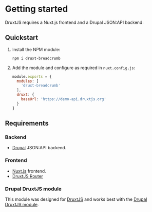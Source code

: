 # Getting started

DruxtJS requires a Nuxt.js frontend and a Drupal JSON:API backend:

## Quickstart

1. Install the NPM module:
    ```sh
    npm i druxt-breadcrumb
    ```

2. Add the module and configure as required in `nuxt.config.js`:
    ```js
    module.exports = {
      modules: [
        'druxt-breadcrumb'
      ],
      druxt: {
        baseUrl: 'https://demo-api.druxtjs.org'
      }
    }
    ```

## Requirements

### Backend
- [Drupal](https://drupal.org) JSON:API backend.

### Frontend
- [Nuxt.js](https://nuxtjs.org) frontend.
- [DruxtJS Router](https://router.druxtjs.org/)

### Drupal DruxtJS module

This module was designed for [DruxtJS](https://druxtjs.org) and works best with the [Drupal DruxtJS module](https://www.drupal.org/project/druxt).

